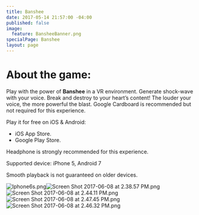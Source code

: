 ```yaml
---
title: Banshee
date: 2017-05-14 21:57:00 -04:00
published: false
image:
  feature: BansheeBanner.png
specialPage: Banshee
layout: page
---
```


# About the game:

Play with the power of **Banshee** in a VR environment. Generate shock-wave with your voice. Break and destroy to your heart’s content! The louder your voice, the more powerful the blast.
Google Cardboard is recommended but not required for this experience.

Play it for free on iOS & Android:
- iOS App Store.
- Google Play Store.

Headphone is strongly recommended for this experience.

Supported device: iPhone 5, Android 7

Smooth playback is not guaranteed on older devices.


![Iphone6s.png](/uploads/Iphone6s.png)![Screen Shot 2017-06-08 at 2.38.57 PM.png](/uploads/Screen%20Shot%202017-06-08%20at%202.38.57%20PM.png)![Screen Shot 2017-06-08 at 2.44.11 PM.png](/uploads/Screen%20Shot%202017-06-08%20at%202.44.11%20PM.png)![Screen Shot 2017-06-08 at 2.47.45 PM.png](/uploads/Screen%20Shot%202017-06-08%20at%202.47.45%20PM.png)![Screen Shot 2017-06-08 at 2.46.32 PM.png](/uploads/Screen%20Shot%202017-06-08%20at%202.46.32%20PM.png)



